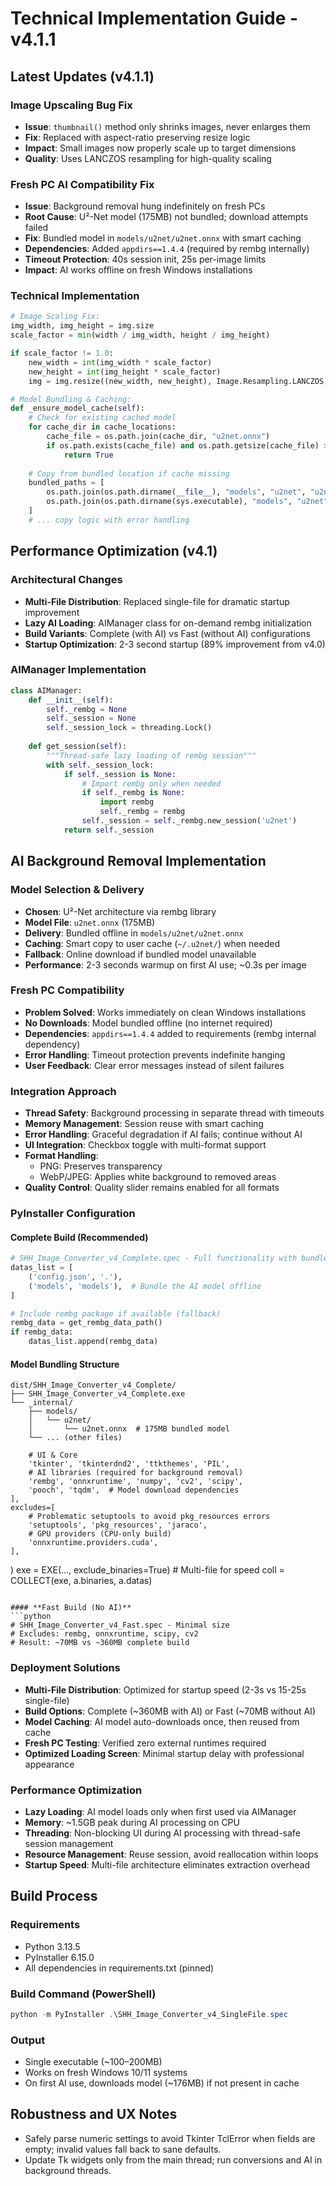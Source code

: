 # Technical Implementation Guide - v4.1.1

## Latest Updates (v4.1.1)

### **Image Upscaling Bug Fix**
- **Issue**: `thumbnail()` method only shrinks images, never enlarges them
- **Fix**: Replaced with aspect-ratio preserving resize logic
- **Impact**: Small images now properly scale up to target dimensions
- **Quality**: Uses LANCZOS resampling for high-quality scaling

### **Fresh PC AI Compatibility Fix**
- **Issue**: Background removal hung indefinitely on fresh PCs
- **Root Cause**: U²-Net model (175MB) not bundled; download attempts failed
- **Fix**: Bundled model in `models/u2net/u2net.onnx` with smart caching
- **Dependencies**: Added `appdirs==1.4.4` (required by rembg internally)
- **Timeout Protection**: 40s session init, 25s per-image limits
- **Impact**: AI works offline on fresh Windows installations

### **Technical Implementation**
```python
# Image Scaling Fix:
img_width, img_height = img.size
scale_factor = min(width / img_width, height / img_height)

if scale_factor != 1.0:
    new_width = int(img_width * scale_factor)
    new_height = int(img_height * scale_factor)
    img = img.resize((new_width, new_height), Image.Resampling.LANCZOS)

# Model Bundling & Caching:
def _ensure_model_cache(self):
    # Check for existing cached model
    for cache_dir in cache_locations:
        cache_file = os.path.join(cache_dir, "u2net.onnx")
        if os.path.exists(cache_file) and os.path.getsize(cache_file) > 100_000_000:
            return True
    
    # Copy from bundled location if cache missing
    bundled_paths = [
        os.path.join(os.path.dirname(__file__), "models", "u2net", "u2net.onnx"),
        os.path.join(os.path.dirname(sys.executable), "models", "u2net", "u2net.onnx"),
    ]
    # ... copy logic with error handling
```

## Performance Optimization (v4.1)

### **Architectural Changes**
- **Multi-File Distribution**: Replaced single-file for dramatic startup improvement
- **Lazy AI Loading**: AIManager class for on-demand rembg initialization
- **Build Variants**: Complete (with AI) vs Fast (without AI) configurations
- **Startup Optimization**: 2-3 second startup (89% improvement from v4.0)

### **AIManager Implementation**
```python
class AIManager:
    def __init__(self):
        self._rembg = None
        self._session = None
        self._session_lock = threading.Lock()
    
    def get_session(self):
        """Thread-safe lazy loading of rembg session"""
        with self._session_lock:
            if self._session is None:
                # Import rembg only when needed
                if self._rembg is None:
                    import rembg
                    self._rembg = rembg
                self._session = self._rembg.new_session('u2net')
            return self._session
```

## AI Background Removal Implementation

### **Model Selection & Delivery**
- **Chosen**: U²-Net architecture via rembg library
- **Model File**: `u2net.onnx` (175MB)
- **Delivery**: Bundled offline in `models/u2net/u2net.onnx`
- **Caching**: Smart copy to user cache (`~/.u2net/`) when needed
- **Fallback**: Online download if bundled model unavailable
- **Performance**: 2-3 seconds warmup on first AI use; ~0.3s per image

### **Fresh PC Compatibility**
- **Problem Solved**: Works immediately on clean Windows installations
- **No Downloads**: Model bundled offline (no internet required)
- **Dependencies**: `appdirs==1.4.4` added to requirements (rembg internal dependency)
- **Error Handling**: Timeout protection prevents indefinite hanging
- **User Feedback**: Clear error messages instead of silent failures

### **Integration Approach**
- **Thread Safety**: Background processing in separate thread with timeouts
- **Memory Management**: Session reuse with smart caching
- **Error Handling**: Graceful degradation if AI fails; continue without AI
- **UI Integration**: Checkbox toggle with multi-format support
- **Format Handling**: 
  - PNG: Preserves transparency
  - WebP/JPEG: Applies white background to removed areas
- **Quality Control**: Quality slider remains enabled for all formats

### **PyInstaller Configuration**

#### **Complete Build (Recommended)**
```python
# SHH_Image_Converter_v4_Complete.spec - Full functionality with bundled model
datas_list = [
    ('config.json', '.'),
    ('models', 'models'),  # Bundle the AI model offline
]

# Include rembg package if available (fallback)
rembg_data = get_rembg_data_path()
if rembg_data:
    datas_list.append(rembg_data)
```

#### **Model Bundling Structure**
```
dist/SHH_Image_Converter_v4_Complete/
├── SHH_Image_Converter_v4_Complete.exe
└── _internal/
    ├── models/
    │   └── u2net/
    │       └── u2net.onnx  # 175MB bundled model
    └── ... (other files)
```
        # UI & Core
        'tkinter', 'tkinterdnd2', 'ttkthemes', 'PIL',
        # AI libraries (required for background removal)
        'rembg', 'onnxruntime', 'numpy', 'cv2', 'scipy',
        'pooch', 'tqdm',  # Model download dependencies
    ],
    excludes=[
        # Problematic setuptools to avoid pkg_resources errors
        'setuptools', 'pkg_resources', 'jaraco',
        # GPU providers (CPU-only build)
        'onnxruntime.providers.cuda',
    ],
)
exe = EXE(..., exclude_binaries=True)  # Multi-file for speed
coll = COLLECT(exe, a.binaries, a.datas)
```

#### **Fast Build (No AI)**
```python
# SHH_Image_Converter_v4_Fast.spec - Minimal size
# Excludes: rembg, onnxruntime, scipy, cv2
# Result: ~70MB vs ~360MB complete build
```

### **Deployment Solutions**
- **Multi-File Distribution**: Optimized for startup speed (2-3s vs 15-25s single-file)
- **Build Options**: Complete (~360MB with AI) or Fast (~70MB without AI)
- **Model Caching**: AI model auto-downloads once, then reused from cache
- **Fresh PC Testing**: Verified zero external runtimes required
- **Optimized Loading Screen**: Minimal startup delay with professional appearance

### **Performance Optimization**
- **Lazy Loading**: AI model loads only when first used via AIManager
- **Memory**: ~1.5GB peak during AI processing on CPU
- **Threading**: Non-blocking UI during AI processing with thread-safe session management
- **Resource Management**: Reuse session, avoid reallocation within loops
- **Startup Speed**: Multi-file architecture eliminates extraction overhead

## Build Process

### **Requirements**
- Python 3.13.5
- PyInstaller 6.15.0
- All dependencies in requirements.txt (pinned)

### **Build Command (PowerShell)**
```powershell
python -m PyInstaller .\SHH_Image_Converter_v4_SingleFile.spec
```

### **Output**
- Single executable (~100–200MB)
- Works on fresh Windows 10/11 systems
- On first AI use, downloads model (~176MB) if not present in cache

## Robustness and UX Notes
- Safely parse numeric settings to avoid Tkinter TclError when fields are empty; invalid values fall back to sane defaults.
- Update Tk widgets only from the main thread; run conversions and AI in background threads.
